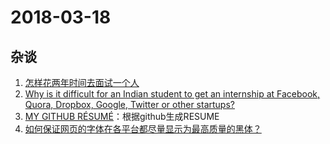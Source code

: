 # 2018-03-18

## 杂谈
1. [怎样花两年时间去面试一个人
](http://mindhacks.cn/2011/11/04/how-to-interview-a-person-for-two-years/)
2. [Why is it difficult for an Indian student to get an internship at Facebook, Quora, Dropbox, Google, Twitter or other startups?](https://www.quora.com/Startup-Internships/Why-is-it-difficult-for-an-Indian-student-to-get-an-internship-at-Facebook-Quora-Dropbox-Google-Twitter-or-other-startups)
3. [MY GITHUB RÉSUMÉ](http://resume.github.io/)：根据github生成RESUME
4. [如何保证网页的字体在各平台都尽量显示为最高质量的黑体？](https://www.zhihu.com/question/19911793)
